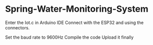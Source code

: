 # Spring-Water-Monitoring-System

Enter the Iot.c in Arduino IDE
Connect with the ESP32 and using the connectors.

Set the baud rate to 9600Hz 
Compile the code
Upload it finally

